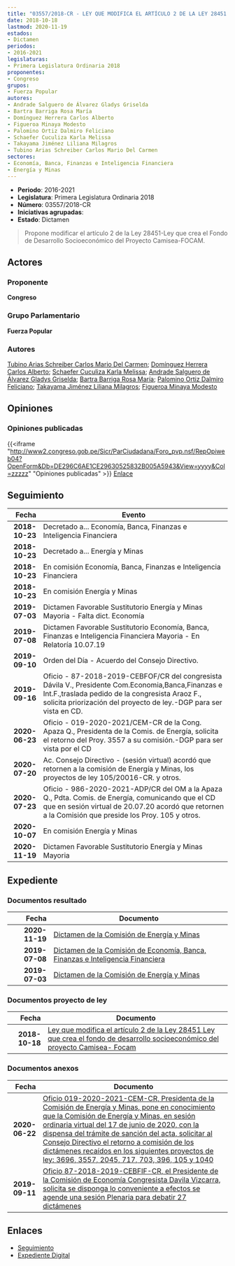 ```yaml
---
title: "03557/2018-CR - LEY QUE MODIFICA EL ARTÍCULO 2 DE LA LEY 28451 LEY QUE CREA EL FONDO DE DESARROLLO SOCIOECONONÓMICO DEL PROYECTO CAMISEA-FOCAM"
date: 2018-10-18
lastmod: 2020-11-19
estados:
- Dictamen
periodos:
- 2016-2021
legislaturas:
- Primera Legislatura Ordinaria 2018
proponentes:
- Congreso
grupos:
- Fuerza Popular
autores:
- Andrade Salguero de Álvarez Gladys Griselda
- Bartra Barriga Rosa María
- Domínguez Herrera Carlos Alberto
- Figueroa Minaya Modesto
- Palomino Ortiz Dalmiro Feliciano
- Schaefer Cuculiza Karla Melissa
- Takayama Jiménez Liliana Milagros
- Tubino Arias Schreiber Carlos Mario Del Carmen
sectores:
- Economía, Banca, Finanzas e Inteligencia Financiera
- Energía y Minas
---
```

- **Periodo**: 2016-2021
- **Legislatura**: Primera Legislatura Ordinaria 2018
- **Número**: 03557/2018-CR
- **Iniciativas agrupadas**: 
- **Estado**: Dictamen

> Propone modificar el artículo 2 de la Ley 28451-Ley que crea el Fondo de Desarrollo Socioeconómico del Proyecto Camisea-FOCAM.


## Actores

### Proponente

**Congreso**

### Grupo Parlamentario

**Fuerza Popular**

### Autores

[Tubino Arias Schreiber Carlos Mario Del Carmen](mailto:mailto:ctubino@congreso.gob.pe); [Domínguez Herrera Carlos Alberto](mailto:mailto:cdominguez@congreso.gob.pe); [Schaefer Cuculiza Karla Melissa](mailto:mailto:kschaefer@congreso.gob.pe); [Andrade Salguero de Álvarez Gladys Griselda](mailto:mailto:gandrade@congreso.gob.pe); [Bartra Barriga Rosa María](mailto:mailto:rbartra@congreso.gob.pe); [Palomino Ortiz Dalmiro Feliciano](mailto:mailto:dfpalomino@congreso.gob.pe); [Takayama Jiménez Liliana Milagros](mailto:mailto:ltakayama@congreso.gob.pe); [Figueroa Minaya Modesto](mailto:mailto:mfigueroam@congreso.gob.pe)

## Opiniones

### Opiniones publicadas

{{<iframe "http://www2.congreso.gob.pe/Sicr/ParCiudadana/Foro_pvp.nsf/RepOpiweb04?OpenForm&Db=DE296C6AE1CE29630525832B005A5943&View=yyyy&Col=zzzzz" "Opiniones publicadas" >}}
[Enlace](http://www2.congreso.gob.pe/Sicr/ParCiudadana/Foro_pvp.nsf/RepOpiweb04?OpenForm&Db=DE296C6AE1CE29630525832B005A5943&View=yyyy&Col=zzzzz)


## Seguimiento

| Fecha | Evento |
|------:|--------|
| **2018-10-23** | Decretado a... Economía, Banca, Finanzas e Inteligencia Financiera |
| **2018-10-23** | Decretado a... Energía y Minas |
| **2018-10-23** | En comisión Economía, Banca, Finanzas e Inteligencia Financiera |
| **2018-10-23** | En comisión Energía y Minas |
| **2019-07-03** | Dictamen Favorable Sustitutorio Energía y Minas Mayoria - Falta dict. Economía |
| **2019-07-08** | Dictamen Favorable Sustitutorio Economía, Banca, Finanzas e Inteligencia Financiera Mayoria - En Relatoría 10.07.19 |
| **2019-09-10** | Orden del Día - Acuerdo del Consejo Directivo. |
| **2019-09-16** | Oficio - 87-2018-2019-CEBFOF/CR del congresista Dávila V., Presidente Com.Economia,Banca,Finanzas e Int.F.,traslada pedido de la congresista Araoz F., solicita priorización del proyecto de ley.-DGP para ser vista en CD. |
| **2020-06-23** | Oficio - 019-2020-2021/CEM-CR de la Cong. Apaza Q., Presidenta de la Comis. de Energía, solicita el retorno del Proy. 3557 a su comisión.-DGP para ser vista por el CD |
| **2020-07-20** | Ac. Consejo Directivo - (sesión virtual) acordó que retornen a la comisión de Energía y Minas, los proyectos de ley 105/20016-CR. y otros. |
| **2020-07-23** | Oficio - 986-2020-2021-ADP/CR del OM a la Apaza Q., Pdta. Comis. de Energía, comunicando que el CD que en sesión virtual de 20.07.20 acordó que retornen a la Comisión que preside los Proy. 105 y otros. |
| **2020-10-07** | En comisión Energía y Minas |
| **2020-11-19** | Dictamen Favorable Sustitutorio Energía y Minas Mayoria |

## Expediente

### Documentos resultado

| Fecha | Documento |
|------:|-----------|
| **2020-11-19** | [Dictamen de la Comisión de Energía y Minas](http://www.leyes.congreso.gob.pe/Documentos/2016_2021/Dictamenes/Proyectos_de_Ley/03557DC11MAY20201119.pdf) |
| **2019-07-08** | [Dictamen de la Comisión de Economía, Banca, Finanzas e Inteligencia Financiera](http://www.leyes.congreso.gob.pe/Documentos/2016_2021/Dictamenes/Proyectos_de_Ley/03557DC09MAY20190708.pdf) |
| **2019-07-03** | [Dictamen de la Comisión de Energía y Minas](http://www.leyes.congreso.gob.pe/Documentos/2016_2021/Dictamenes/Proyectos_de_Ley/03557DC11MAY20190703.pdf) |

### Documentos proyecto de ley

| Fecha | Documento |
|------:|-----------|
| **2018-10-18** | [Ley que modifica el artículo 2 de la Ley 28451 Ley que crea el fondo de desarrollo socioeconómico del proyecto Camisea- Focam](http://www.leyes.congreso.gob.pe/Documentos/2016_2021/Proyectos_de_Ley_y_de_Resoluciones_Legislativas/PL0355720181018.pdf) |

### Documentos anexos

| Fecha | Documento |
|------:|-----------|
| **2020-06-22** | [Oficio 019-2020-2021-CEM-CR, Presidenta de la Comisión de Energía y Minas, pone en conocimiento que la Comisión de Energía y Minas, en sesión ordinaria virtual del 17 de junio de 2020, con la dispensa del trámite de sanción del acta, solicitar al Consejo Directivo el retorno a comisión de los dictámenes recaídos en los siguientes proyectos de ley: 3696, 3557, 2045, 717, 703, 396, 105 y 1040](http://www.leyes.congreso.gob.pe/Documentos/2016_2021/Oficios/Comisiones_Ordinarias/OFICIO-019-2020-2021-CEM-CR.pdf) |
| **2019-09-11** | [Oficio 87-2018-2019-CEBFIF-CR, el Presidente de la Comisión de Economía Congresista Davila Vizcarra, solicita se disponga lo conveniente a efectos se agende una sesión Plenaria para debatir 27 dictámenes](http://www.leyes.congreso.gob.pe/Documentos/2016_2021/Oficios/Comisiones_Ordinarias/OFICIO-87-2018-2019-CEBFIF-CR.pdf) |

## Enlaces

- [Seguimiento](http://www2.congreso.gob.pe/Sicr/TraDocEstProc/CLProLey2016.nsf/f7fff46988ca05b1052578e100829cc7/268c72cbf7a092c40525832a0081744b?OpenDocument)
- [Expediente Digital](http://www2.congreso.gob.pe/Sicr/TraDocEstProc/Expvirt_2011.nsf/visbusqptramdoc1621/03557?opendocument)

